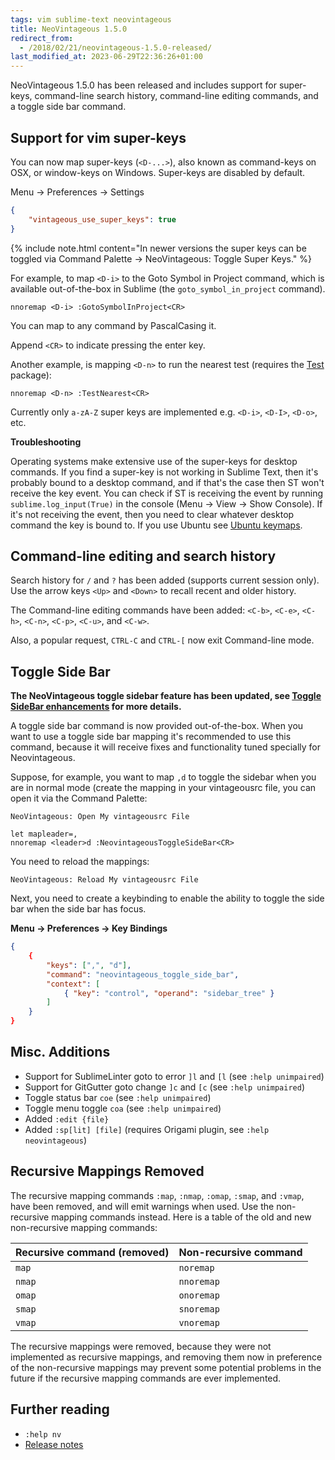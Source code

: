 ```yaml
---
tags: vim sublime-text neovintageous
title: NeoVintageous 1.5.0
redirect_from:
  - /2018/02/21/neovintageous-1.5.0-released/
last_modified_at: 2023-06-29T22:36:26+01:00
---
```


NeoVintageous 1.5.0 has been released and includes support for super-keys, command-line search history, command-line editing commands, and a toggle side bar command.

## Support for vim super-keys

You can now map super-keys (`<D-...>`), also known as command-keys on OSX, or window-keys on Windows. Super-keys are disabled by default.

Menu → Preferences → Settings

```json
{
    "vintageous_use_super_keys": true
}
```

{% include note.html content="In newer versions the super keys can be toggled via Command Palette → NeoVintageous: Toggle Super Keys." %}

For example, to map `<D-i>` to the Goto Symbol in Project command, which is available out-of-the-box in Sublime (the `goto_symbol_in_project` command).

```vim
nnoremap <D-i> :GotoSymbolInProject<CR>
```

You can map to any command by PascalCasing it.

Append `<CR>` to indicate pressing the enter key.

Another example, is mapping `<D-n>` to run the nearest test (requires the [Test](https://github.com/gerardroche/sublime-test) package):

```vim
nnoremap <D-n> :TestNearest<CR>
```

Currently only `a-zA-Z` super keys are implemented e.g. `<D-i>`, `<D-I>`, `<D-o>`, etc.

**Troubleshooting**

Operating systems make extensive use of the super-keys for desktop commands. If you find a super-key is not working in Sublime Text, then it's probably bound to a desktop command, and if that's the case then ST won't receive the key event. You can check if ST is receiving the event by running `sublime.log_input(True)` in the console (Menu → View → Show Console). If it's not receiving the event, then you need to clear whatever desktop command the key is bound to. If you use Ubuntu see [Ubuntu keymaps](/2018/02/17/ubuntu-keymaps/).

## Command-line editing and search history

Search history for `/` and `?` has been added (supports current session only). Use the arrow keys `<Up>` and `<Down>` to recall recent and older history.

The Command-line editing commands have been added: `<C-b>`, `<C-e>`, `<C-h>`, `<C-n>`, `<C-p>`, `<C-u>`, and `<C-w>`.

Also, a popular request, `CTRL-C` and `CTRL-[` now exit Command-line mode.

## Toggle Side Bar

**The NeoVintageous toggle sidebar feature has been updated, see [Toggle SideBar enhancements](/2023/05/14/neovintageous-toggle-sidebar/) for more details.**

A toggle side bar command is now provided out-of-the-box. When you want to use a toggle side bar mapping it's recommended to use this command, because it will receive fixes and functionality tuned specially for Neovintageous.

Suppose, for example, you want to map `,d` to toggle the sidebar when you are in normal mode (create the mapping in your vintageousrc file, you can open it via the Command Palette:


```console
NeoVintageous: Open My vintageousrc File
```

```vim
let mapleader=,
nnoremap <leader>d :NeovintageousToggleSideBar<CR>
```

You need to reload the mappings:

```console
NeoVintageous: Reload My vintageousrc File
```

Next, you need to create a keybinding to enable the ability to toggle the side bar when the side bar has focus.

**Menu → Preferences → Key Bindings**

```json
{
    {
        "keys": [",", "d"],
        "command": "neovintageous_toggle_side_bar",
        "context": [
            { "key": "control", "operand": "sidebar_tree" }
        ]
    }
}
```

## Misc. Additions

* Support for SublimeLinter goto to error `]l` and `[l` (see `:help unimpaired`)
* Support for GitGutter goto change `]c` and `[c` (see `:help unimpaired`)
* Toggle status bar `coe` (see `:help unimpaired`)
* Toggle menu toggle `coa` (see `:help unimpaired`)
* Added `:edit {file}`
* Added `:sp[lit] [file]` (requires Origami plugin, see `:help neovintageous`)

## Recursive Mappings Removed

The recursive mapping commands `:map`, `:nmap`, `:omap`, `:smap`, and `:vmap`, have been removed, and will emit warnings when used. Use the non-recursive mapping commands instead. Here is a table of the old and new non-recursive mapping commands:

Recursive command  (removed) | Non-recursive command
---------------------------- | ---------------------
`map` | `noremap`
`nmap` | `nnoremap`
`omap` | `onoremap`
`smap` | `snoremap`
`vmap` | `vnoremap`

The recursive mappings were removed, because they were not implemented as recursive mappings, and removing them now in preference of the non-recursive mappings may prevent some potential problems in the future if the recursive mapping commands are ever implemented.

## Further reading

* `:help nv`
* [Release notes](https://github.com/NeoVintageous/NeoVintageous/releases/tag/1.5.0)
